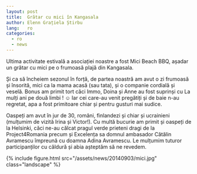```yaml
---
layout: post
title:  Grătar cu mici în Kangasala
author: Elenn Grațiela Știrbu
lang:   ro
categories:
  - ro
  - news
---
```


Ultima activitate estivală a asociației noastre a fost Mici Beach BBQ, așadar un grătar cu mici pe o frumoasă plajă din Kangasala.

Și ca să încheiem sezonul în forță, de partea noastră am avut o zi frumoasă și însorită, mici ca la mama acasă (sau tata), și o companie cordială și veselă. Bonus am primit tort căci Immo, Doina și Anne au fost suprinși cu La mulți ani pe două limbi ! ☺ Iar cei care-au venit pregătiți și de baie n-au regretat, apa a fost primitoare chiar și pentru gusturi mai sudice.

Oaspeți am avut în jur de 30, români, finlandezi și chiar și ucrainieni (mulțumim de vizită Irina și Victor!). Cu multă bucurie am primit și oaspeți de la Helsinki, căci ne-au călcat pragul verde prieteni dragi de la Project4Romania precum și Excelența sa domnul ambasador Cătălin Avramescu împreună cu doamna Adina Avramescu. Le mulțumim tuturor participanților cu căldură și abia așteptăm să ne revedem.

<!-- Avem și câteva poze, le puteți vedea aici. -->

{% include figure.html src="/assets/news/20140903/mici.jpg" class="landscape" %}